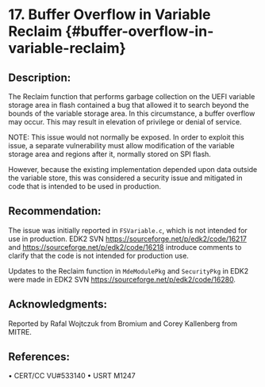 <!--- @file
  buffer_overflow_in_variable_reclaim.md for Security Advisory
  Copyright (c) 2018, Intel Corporation. All rights reserved.<BR>

  Redistribution and use in source (original document form) and 'compiled'
  forms (converted to PDF, epub, HTML and other formats) with or without
  modification, are permitted provided that the following conditions are met:

  1) Redistributions of source code (original document form) must retain the
     above copyright notice, this list of conditions and the following
     disclaimer as the first lines of this file unmodified.

  2) Redistributions in compiled form (transformed to other DTDs, converted to
     PDF, epub, HTML and other formats) must reproduce the above copyright
     notice, this list of conditions and the following disclaimer in the
     documentation and/or other materials provided with the distribution.

  THIS DOCUMENTATION IS PROVIDED BY TIANOCORE PROJECT "AS IS" AND ANY EXPRESS OR
  IMPLIED WARRANTIES, INCLUDING, BUT NOT LIMITED TO, THE IMPLIED WARRANTIES OF
  MERCHANTABILITY AND FITNESS FOR A PARTICULAR PURPOSE ARE DISCLAIMED. IN NO
  EVENT SHALL TIANOCORE PROJECT  BE LIABLE FOR ANY DIRECT, INDIRECT, INCIDENTAL,
  SPECIAL, EXEMPLARY, OR CONSEQUENTIAL DAMAGES (INCLUDING, BUT NOT LIMITED TO,
  PROCUREMENT OF SUBSTITUTE GOODS OR SERVICES; LOSS OF USE, DATA, OR PROFITS;
  OR BUSINESS INTERRUPTION) HOWEVER CAUSED AND ON ANY THEORY OF LIABILITY,
  WHETHER IN CONTRACT, STRICT LIABILITY, OR TORT (INCLUDING NEGLIGENCE OR
  OTHERWISE) ARISING IN ANY WAY OUT OF THE USE OF THIS DOCUMENTATION, EVEN IF
  ADVISED OF THE POSSIBILITY OF SUCH DAMAGE.

-->

# 17. Buffer Overflow in Variable Reclaim {#buffer-overflow-in-variable-reclaim}


## Description:


The Reclaim function that performs garbage collection on the UEFI variable storage area in flash contained a bug that allowed it to search beyond the bounds of the variable storage area. In this circumstance, a buffer overflow may occur. This may result in elevation of privilege or denial of service.

NOTE: This issue would not normally be exposed. In order to exploit this issue, a separate vulnerability must allow modification of the variable storage area and regions after it, normally stored on SPI flash.

However, because the existing implementation depended upon data outside the variable store, this was considered a security issue and mitigated in code that is intended to be used in production.

## Recommendation:	


The issue was initially reported in ```FSVariable.c```, which is not intended for use in production. EDK2 SVN https://sourceforge.net/p/edk2/code/16217 and https://sourceforge.net/p/edk2/code/16218 introduce comments to clarify that the code is not intended for production use.

Updates to the Reclaim function in ```MdeModulePkg``` and ```SecurityPkg``` in EDK2 were made in EDK2 SVN https://sourceforge.net/p/edk2/code/16280.


## Acknowledgments:


Reported by Rafal Wojtczuk from Bromium and Corey Kallenberg from MITRE.


## References:


•	CERT/CC VU#533140
•	USRT M1247


 
